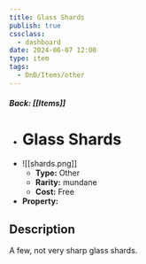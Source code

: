 ```yaml
---
title: Glass Shards
publish: true
cssclass:
  - dashboard
date: 2024-06-07 12:00
type: item
tags:
  - DnD/Items/other
---
```


##### Back: [[Items]]

- # Glass Shards
- ![[shards.png]]
    - **Type:** Other
    - **Rarity:** mundane
    - **Cost:** Free
- **Property:** 



## Description 

A few, not very sharp glass shards.
